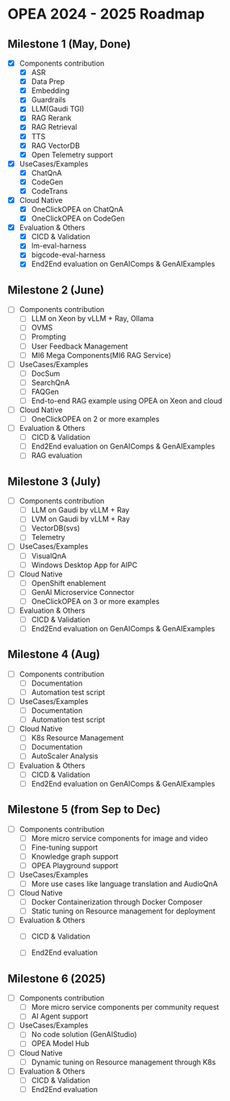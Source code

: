 # OPEA 2024 - 2025 Roadmap

## Milestone 1 (May, Done)

- [x] Components contribution
    - [x] ASR
    - [x] Data Prep
    - [x] Embedding
    - [x] Guardrails
    - [x] LLM(Gaudi TGI)
    - [x] RAG Rerank
    - [x] RAG Retrieval
    - [x] TTS
    - [x] RAG VectorDB
    - [x] Open Telemetry support

- [x] UseCases/Examples
    - [x] ChatQnA
    - [x] CodeGen
    - [x] CodeTrans 

- [x] Cloud Native
    - [x] OneClickOPEA on ChatQnA
    - [x] OneClickOPEA on CodeGen

- [x] Evaluation & Others
    - [x] CICD & Validation
    - [x] lm-eval-harness
    - [x] bigcode-eval-harness
    - [x] End2End evaluation on GenAIComps & GenAIExamples

## Milestone 2 (June)

- [ ] Components contribution
    - [ ] LLM on Xeon by vLLM + Ray, Ollama
    - [ ] OVMS
    - [ ] Prompting
    - [ ] User Feedback Management
    - [ ] MI6 Mega Components(MI6 RAG Service)

- [ ] UseCases/Examples
    - [ ] DocSum
    - [ ] SearchQnA
    - [ ] FAQGen 
    - [ ] End-to-end RAG example using OPEA on Xeon and cloud

- [ ] Cloud Native
    - [ ] OneClickOPEA on 2 or more examples

- [ ] Evaluation & Others
    - [ ] CICD & Validation
    - [ ] End2End evaluation on GenAIComps & GenAIExamples
    - [ ] RAG evaluation

## Milestone 3 (July)

- [ ] Components contribution
    - [ ] LLM on Gaudi by vLLM + Ray
    - [ ] LVM on Gaudi by vLLM + Ray
    - [ ] VectorDB(svs)
    - [ ] Telemetry

- [ ] UseCases/Examples
    - [ ] VisualQnA
    - [ ] Windows Desktop App for AIPC

- [ ] Cloud Native
    - [ ] OpenShift enablement
    - [ ] GenAI Microservice Connector
    - [ ] OneClickOPEA on 3 or more examples

- [ ] Evaluation & Others
    - [ ] CICD & Validation
    - [ ] End2End evaluation on GenAIComps & GenAIExamples

## Milestone 4 (Aug)

- [ ] Components contribution
    - [ ] Documentation
    - [ ] Automation test script

- [ ] UseCases/Examples
    - [ ] Documentation
    - [ ] Automation test script

- [ ] Cloud Native
    - [ ] K8s Resource Management
    - [ ] Documentation
    - [ ] AutoScaler Analysis

- [ ] Evaluation & Others
    - [ ] CICD & Validation
    - [ ] End2End evaluation on GenAIComps & GenAIExamples

## Milestone 5 (from Sep to Dec)

- [ ] Components contribution
    - [ ] More micro service components for image and video
    - [ ] Fine-tuning support
    - [ ] Knowledge graph support
    - [ ] OPEA Playground support

- [ ] UseCases/Examples
    - [ ] More use cases like language translation and AudioQnA

- [ ] Cloud Native
    - [ ] Docker Containerization through Docker Composer
    - [ ] Static tuning on Resource management for deployment

- [ ] Evaluation & Others
    - [ ] CICD & Validation
    - [ ] End2End evaluation 


## Milestone 6 (2025)

- [ ] Components contribution
    - [ ] More micro service components per community request
    - [ ] AI Agent support

- [ ] UseCases/Examples
    - [ ] No code solution (GenAIStudio) 
    - [ ] OPEA Model Hub

- [ ] Cloud Native
    - [ ] Dynamic tuning on Resource management through K8s

- [ ] Evaluation & Others
    - [ ] CICD & Validation
    - [ ] End2End evaluation 
